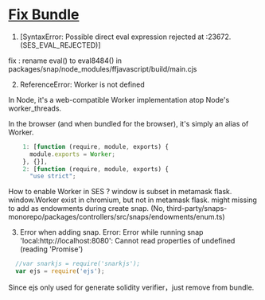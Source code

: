 # [Fix Bundle](./packages/snap/scripts/fix-bundle.js)  

1. [SyntaxError: Possible direct eval expression rejected at <unknown>:23672. (SES_EVAL_REJECTED)]

fix : rename eval() to eval8484() in packages/snap/node_modules/ffjavascript/build/main.cjs

2. ReferenceError: Worker is not defined

  In Node, it's a web-compatible Worker implementation atop Node's worker_threads.

  In the browser (and when bundled for the browser), it's simply an alias of Worker.

  ```javascript
      1: [function (require, module, exports) {
        module.exports = Worker;
      }, {}],
      2: [function (require, module, exports) {
        "use strict";
  ```

  How to enable Worker in SES ?
  window is subset in metamask flask.
  window.Worker exist in chromium, but not in metamask flask.
  might missing to add as endowments during create snap. (No, third-party/snaps-monorepo/packages/controllers/src/snaps/endowments/enum.ts)


3. Error when adding snap. Error: Error while running snap 'local:http://localhost:8080': Cannot read properties of undefined (reading 'Promise')

  ```javascript
    //var snarkjs = require('snarkjs');
    var ejs = require('ejs');
  ```

  Since ejs only used for generate solidity verifier，just remove from bundle.